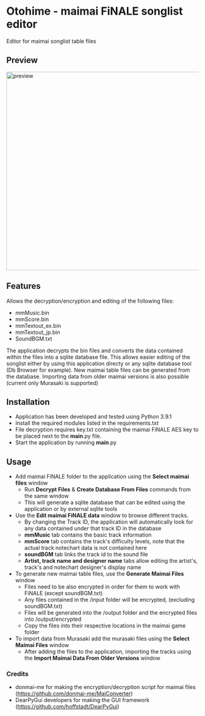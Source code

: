 # Otohime - maimai FiNALE songlist editor
Editor for maimai songlist table files

## Preview ##

<img src="https://www.dropbox.com/s/hg5vd9senzlq95h/Otohime.png?raw=1" alt="preview" width="1080" height="520"/>

## Features ##
Allows the decryption/encryption and editing of the following files:
- mmMusic.bin
- mmScore.bin
- mmTextout_ex.bin
- mmTextout_jp.bin
- SoundBGM.txt

The application decrypts the bin files and converts the data contained within the files into a sqlite database file. This allows easier editing of the songlist either by using this application directy or any sqlite database tool (Db Browser for example).
New maimai table files can be generated from the database.
Importing data from older maimai versions is also possible (current only Murasaki is supported)

## Installation ##

- Application has been developed and tested using Python 3.9.1
- Install the required modules listed in the requirements.txt
- File decryption requires key.txt containing the maimai FiNALE AES key to be placed next to the __main__.py file.
- Start the application by running __main__.py

## Usage ##

- Add maimai FiNALE folder to the application using the **Select maimai files** window
    -  Run **Decrypt Files** & **Create Database From Files** commands from the same window
    -  This will generate a sqlite database that can be edited using the application or by external sqlite tools
-  Use the **Edit maimai FiNALE data** window to browse different tracks. 
    -  By changing the Track ID, the application will automatically look for any data contained under that track ID in the database
    -  **mmMusic** tab contains the basic track information
    -  **mmScore** tab contains the track's difficulty levels, note that the actual track notechart data is not contained here
    -  **soundBGM** tab links the track id to the sound file
    -  **Artist, track name and designer name** tabs allow editing the artist's, track's and notechart designer's display name
-  To generate new maimai table files, use the **Generate Maimai Files** window
    -  Files need to be also encrypted in order for them to work with FiNALE (except soundBGM.txt)
    -  Any files contained in the /input folder will be encrypted, (excluding soundBGM.txt)
    -  Files will be generated into the /output folder and the encrypted files into /output/encrypted
    -  Copy the files into their respective locations in the maimai game folder
-  To import data from Murasaki add the murasaki files using the **Select Maimai Files** window
    -  After adding the files to the application, importing the tracks using the **Import Maimai Data From Older Versions** window

### Credits ###

- donmai-me for making the encryption/decryption script for maimai files (https://github.com/donmai-me/MaiConverter)
- DearPyGui developers for making the GUI framework (https://github.com/hoffstadt/DearPyGui)
